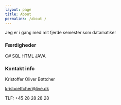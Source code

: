 ```yaml
---
layout: page
title: About
permalink: /about /
---
```


Jeg er i gang med mit fjerde semester som datamatiker

### Færdigheder 

C#
SQL
HTML
JAVA



### Kontakt info

Kristoffer Oliver Bøttcher 

[krisboettcher@live.dk](mailto:krisboettcher@live.dk)

TLF: +45 28 28 28 28
